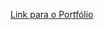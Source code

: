 <a href="https://portfolio-andre-luiz-j-poles.netlify.app/)https://portfolio-andre-luiz-j-poles.netlify.app/"> Link para o Portfólio </a>
